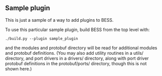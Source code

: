 <!--
SPDX-FileCopyrightText: 2016-2017, Nefeli Networks, Inc.
SPDX-FileCopyrightText: 2017, The Regents of the University of California.
SPDX-License-Identifier: BSD-3-Clause
-->

## Sample plugin

This is just a sample of a way to add plugins to BESS.

To use this particular sample plugin, build BESS from the top
level with:

    ./build.py --plugin sample_plugin

and the modules and protobuf directory will be read for additional
modules and protobuf definitions.  (You may also add utility routines
in a utils/ directory, and port drivers in a drivers/ directory,
along with port driver protobuf definitions in the protobuf/ports/
directory, though this is not shown here.)
